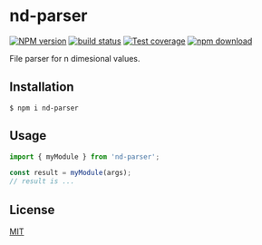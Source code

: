 # nd-parser

[![NPM version][npm-image]][npm-url]
[![build status][ci-image]][ci-url]
[![Test coverage][codecov-image]][codecov-url]
[![npm download][download-image]][download-url]

File parser for n dimesional values.

## Installation

`$ npm i nd-parser`

## Usage

```js
import { myModule } from 'nd-parser';

const result = myModule(args);
// result is ...
```

## License

[MIT](./LICENSE)

[npm-image]: https://img.shields.io/npm/v/nd-parser.svg
[npm-url]: https://www.npmjs.com/package/nd-parser
[ci-image]: https://github.com/mylims/nd-parser/workflows/Node.js%20CI/badge.svg?branch=master
[ci-url]: https://github.com/mylims/nd-parser/actions?query=workflow%3A%22Node.js+CI%22
[codecov-image]: https://img.shields.io/codecov/c/github/mylims/nd-parser.svg
[codecov-url]: https://codecov.io/gh/mylims/nd-parser
[download-image]: https://img.shields.io/npm/dm/nd-parser.svg
[download-url]: https://www.npmjs.com/package/nd-parser
